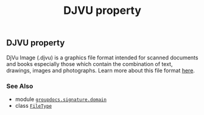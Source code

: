 ﻿---
title: DJVU property
second_title: GroupDocs.Signature for Python via .NET API References
description: 
type: docs
url: /python-net/groupdocs.signature.domain/filetype/djvu/
is_root: false
weight: 130
---

## DJVU property


DjVu Image (.djvu) is a graphics file format intended for scanned documents and books especially those which contain the combination of text, drawings, images and photographs.
Learn more about this file format [here](https://wiki.fileformat.com/image/djvu).

### See Also
* module [`groupdocs.signature.domain`](../../)
* class [`FileType`](/signature/python-net/groupdocs.signature.domain/filetype)
